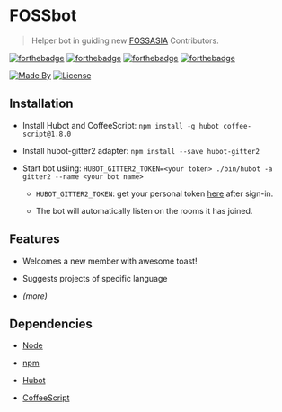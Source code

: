 # FOSSbot

> Helper bot in guiding new [FOSSASIA](http://github.com/fossasia) Contributors.

[![forthebadge](http://forthebadge.com/images/badges/built-with-love.svg)](http://forthebadge.com)
[![forthebadge](http://forthebadge.com/images/badges/makes-people-smile.svg)](http://forthebadge.com)
[![forthebadge](http://forthebadge.com/images/badges/powered-by-responsibility.svg)](http://forthebadge.com)
[![forthebadge](http://forthebadge.com/images/badges/for-you.svg)](http://forthebadge.com)

[![Made By](https://img.shields.io/badge/Built_By-Hubot-blue.svg)](https://hubot.github.com/)
[![License](https://img.shields.io/badge/License-BSD%203--Clause-yellow.svg)](LICENSE)


## Installation

- Install Hubot and CoffeeScript: `npm install -g hubot coffee-script@1.8.0`

- Install hubot-gitter2 adapter: `npm install --save hubot-gitter2`

- Start bot usiing: `HUBOT_GITTER2_TOKEN=<your token> ./bin/hubot -a gitter2 --name <your bot name>`

    - `HUBOT_GITTER2_TOKEN`: get your personal token [here](https://developer.gitter.im/apps) after sign-in.
    
    - The bot will automatically listen on the rooms it has joined.

## Features

- Welcomes a new member with awesome toast!

- Suggests projects of specific language

- *(more)*

## Dependencies

- [Node](https://nodejs.org/en/)

- [npm](http://npmjs.org)

- [Hubot](https://hubot.github.com/)

- [CoffeeScript](http://coffeescript.org/)
